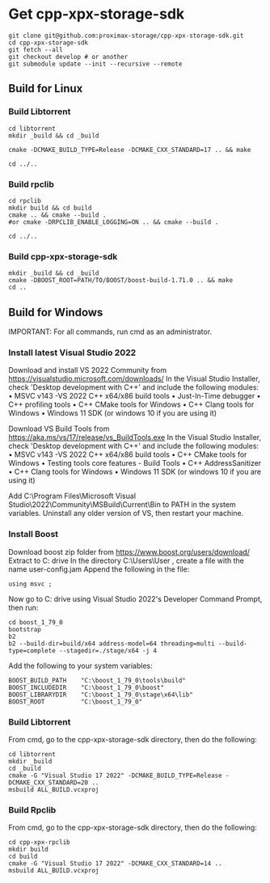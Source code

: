# Get cpp-xpx-storage-sdk

```shell
git clone git@github.com:proximax-storage/cpp-xpx-storage-sdk.git
cd cpp-xpx-storage-sdk
git fetch --all
git checkout develop # or another
git submodule update --init --recursive --remote
```

## Build for Linux

### Build Libtorrent

```shell
cd libtorrent
mkdir _build && cd _build

cmake -DCMAKE_BUILD_TYPE=Release -DCMAKE_CXX_STANDARD=17 .. && make

cd ../..
```

### Build rpclib

```shell
cd rpclib
mkdir build && cd build
cmake .. && cmake --build .
#or cmake -DRPCLIB_ENABLE_LOGGING=ON .. && cmake --build .

cd ../..
```

### Build cpp-xpx-storage-sdk

```shell
mkdir _build && cd _build
cmake -DBOOST_ROOT=PATH/TO/BOOST/boost-build-1.71.0 .. && make
cd ..
```

## Build for Windows

IMPORTANT: For all commands, run cmd as an administrator.

### Install latest Visual Studio 2022

Download and install VS 2022 Community from https://visualstudio.microsoft.com/downloads/
In the Visual Studio Installer, check 'Desktop development with C++' and include the following modules:
	• MSVC v143 -VS 2022 C++ x64/x86 build tools
	• Just-In-Time debugger
	• C++ profiling tools
	• C++ CMake tools for Windows
	• C++ Clang tools for Windows
	• Windows 11 SDK (or windows 10 if you are using it)

Download VS Build Tools from https://aka.ms/vs/17/release/vs_BuildTools.exe
In the Visual Studio Installer, check 'Desktop development with C++' and include the following modules:
	• MSVC v143 -VS 2022 C++ x64/x86 build tools
	• C++ CMake tools for Windows
	• Testing tools core features - Build Tools
	• C++ AddressSanitizer
	• C++ Clang tools for Windows
	• Windows 11 SDK (or windows 10 if you are using it)

Add C:\Program Files\Microsoft Visual Studio\2022\Community\MSBuild\Current\Bin to PATH in the system variables.
Uninstall any older version of VS, then restart your machine.

###  Install Boost

Download boost zip folder from https://www.boost.org/users/download/
Extract to C: drive
In the directory C:\Users\User , create a file with the name user-config.jam
Append the following in the file:

```shell
using msvc ;
```
Now go to C: drive using Visual Studio 2022's Developer Command Prompt, then run:

```shell
cd boost_1_79_0
bootstrap
b2
b2 --build-dir=build/x64 address-model=64 threading=multi --build-type=complete --stagedir=./stage/x64 -j 4
```

Add the following to your system variables:

```shell
BOOST_BUILD_PATH    "C:\boost_1_79_0\tools\build"
BOOST_INCLUDEDIR    "C:\boost_1_79_0\boost"
BOOST_LIBRARYDIR    "C:\boost_1_79_0\stage\x64\lib"
BOOST_ROOT          "C:\boost_1_79_0"
```

### Build Libtorrent

From cmd, go to the cpp-xpx-storage-sdk directory, then do the following:

```shell
cd libtorrent
mkdir _build
cd _build
cmake -G "Visual Studio 17 2022" -DCMAKE_BUILD_TYPE=Release -DCMAKE_CXX_STANDARD=20 ..
msbuild ALL_BUILD.vcxproj
```

### Build Rpclib

From cmd, go to the cpp-xpx-storage-sdk directory, then do the following:

```shell
cd cpp-xpx-rpclib
mkdir build
cd build
cmake -G "Visual Studio 17 2022" -DCMAKE_CXX_STANDARD=14 ..
msbuild ALL_BUILD.vcxproj
```

